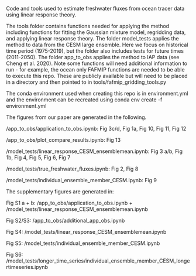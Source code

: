 Code and tools used to estimate freshwater fluxes from ocean tracer data using linear response theory. 


The tools folder contains functions needed for applying the method including functions for fitting the Gaussian mixture model, regridding data, and applying linear response theory. The folder model_tests applies the method to data from the CESM large ensemble. Here we focus on historical time period (1975-2019), but the folder also includes tests for future times (2011-2050). The folder app_to_obs applies the method to IAP data (see Cheng et al. 2020). Note some functions will need additional information to run - for example, the ocean only FAFMIP functions are needed to be able to execute this repo. These are publicly available but will need to be placed in a directory and then pointed to in tools/fafmip_gridding_tools.py

The conda environment used when creating this repo is in environment.yml and the environment can be recreated using conda env create -f environment.yml

The figures from our paper are generated in the following.

/app_to_obs/application_to_obs.ipynb: Fig 3c/d, Fig 1a, Fig 10, Fig 11, Fig 12

/app_to_obs/plot_compare_results.ipynb: Fig 13

/model_tests/linear_response_CESM_ensemblemean.ipynb: Fig 3 a/b, Fig 1b, Fig 4, Fig 5, Fig 6, Fig 7

/model_tests/true_freshwater_fluxes.ipynb: Fig 2, Fig 8

/model_tests/individual_ensemble_member_CESM.ipynb: Fig 9




The supplementary figures are generated in:

Fig S1 a + b: /app_to_obs/application_to_obs.ipynb + /model_tests/linear_response_CESM_ensemblemean.ipynb

Fig S2/S3: /app_to_obs/additional_app_obs.ipynb

Fig S4: /model_tests/linear_response_CESM_ensemblemean.ipynb 

Fig S5: /model_tests/individual_ensemble_member_CESM.ipynb

Fig S6: /model_tests/longer_time_series/individual_ensemble_member_CESM_longertimeseries.ipynb


